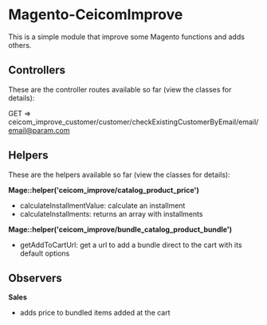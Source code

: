 # Magento-CeicomImprove

This is a simple module that improve some Magento functions and adds others.

## Controllers

These are the controller routes available so far (view the classes for details):

GET => ceicom_improve_customer/customer/checkExistingCustomerByEmail/email/email@param.com

## Helpers

These are the helpers available so far (view the classes for details):

**Mage::helper('ceicom_improve/catalog_product_price')**
- calculateInstallmentValue: calculate an installment
- calculateInstallments: returns an array with installments

**Mage::helper('ceicom_improve/bundle_catalog_product_bundle')**
- getAddToCartUrl: get a url to add a bundle direct to the cart with its default options

## Observers

**Sales**
- adds price to bundled items added at the cart
